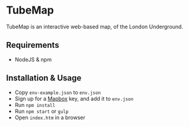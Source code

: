# TubeMap

TubeMap is an interactive web-based map, of the London Underground.

## Requirements

* NodeJS & npm

## Installation & Usage

* Copy `env-example.json` to `env.json`
* Sign up for a [Mapbox](https://www.mapbox.com/) key,  and add it to `env.json`
* Run `npm install`
* Run `npm start` or `gulp`
* Open `index.htm` in a browser